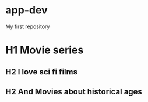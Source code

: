 # app-dev
My first repository
# H1 Movie series
## H2 I love sci fi films
## H2 And Movies about historical ages
